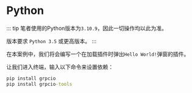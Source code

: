 # Python

::: tip
笔者使用的Python版本为`3.10.9`，因此一切操作均以此为准。

版本要求 `Python 3.5` 或更高版本。
:::

在本案例中，我们将会编写一个在加载插件时弹出`Hello World!`弹窗的插件。

让我们进入终端，输入以下命令来设置依赖：
``` cmd
pip install grpcio
pip install grpcio-tools
```
